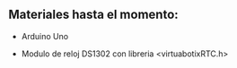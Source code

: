  ## Materiales hasta el momento:

* Arduino Uno

* Modulo de reloj DS1302 con libreria <virtuabotixRTC.h>

  